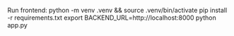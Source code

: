 Run frontend:
python -m venv .venv && source .venv/bin/activate
pip install -r requirements.txt
export BACKEND_URL=http://localhost:8000
python app.py
